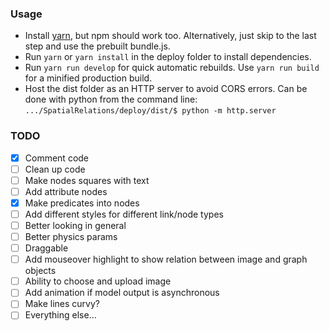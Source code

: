 ### Usage
- Install [yarn](https://yarnpkg.com/en/docs/install), but npm should work too. Alternatively, just skip to the last step and use the prebuilt bundle.js.
- Run `yarn` or `yarn install` in the deploy folder to install dependencies.
- Run `yarn run develop` for quick automatic rebuilds. Use `yarn run build` for a minified production build.
- Host the dist folder as an HTTP server to avoid CORS errors. Can be done with python from the command line: `.../SpatialRelations/deploy/dist/$ python -m http.server`

### TODO
- [x] Comment code
- [ ] Clean up code
- [ ] Make nodes squares with text
- [ ] Add attribute nodes
- [x] Make predicates into nodes
- [ ] Add different styles for different link/node types
- [ ] Better looking in general
- [ ] Better physics params
- [ ] Draggable
- [ ] Add mouseover highlight to show relation between image and graph objects
- [ ] Ability to choose and upload image
- [ ] Add animation if model output is asynchronous
- [ ] Make lines curvy?
- [ ] Everything else...